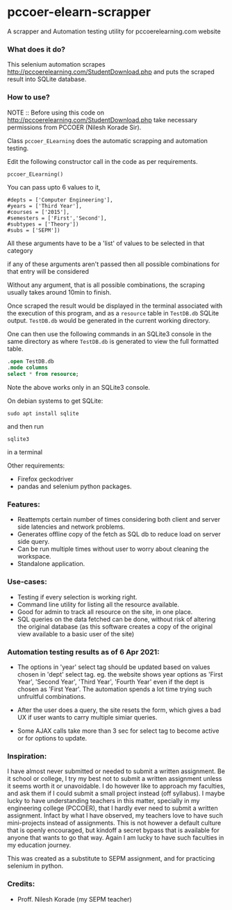 # pccoer-elearn-scrapper
A scrapper and Automation testing utility for pccoerelearning.com website


### What does it do?

This selenium automation scrapes http://pccoerelearning.com/StudentDownload.php and puts the
scraped result into SQLite database.

### How to use?

NOTE :: Before using this code on http://pccoerelearning.com/StudentDownload.php
take necessary permissions from PCCOER (Nilesh Korade Sir).

Class `pccoer_ELearning` does the automatic scrapping and automation testing.

Edit the following constructor call in the code as per requirements.

`pccoer_ELearning()`

You can pass upto 6 values to it,

    #depts = ['Computer Engineering'],
    #years = ['Third Year'],
    #courses = ['2015'],
    #semesters = ['First','Second'],
    #subtypes = ['Theory'])
    #subs = ['SEPM'])

All these arguments have to be a 'list' of values to be selected in that category

if any of these arguments aren't passed then all possible combinations for that entry will be considered

Without any argument, that is all possible combinations, the scraping usually takes around 10min to finish.

Once scraped the result would be displayed in the terminal associated with the execution of this program,
and as a `resource` table in `TestDB.db` SQLite output. `TestDB.db` would be generated in the current working
directory.

One can then use the following commands in an SQLite3 console in the same directory as
where `TestDB.db` is generated to view the full formatted table.

```SQL
.open TestDB.db
.mode columns
select * from resource;
```

Note the above works only in an SQLite3 console.

On debian systems to get SQLite:

`sudo apt install sqlite`

and then run

`sqlite3`

in a terminal

Other requirements:
* Firefox geckodriver
* pandas and selenium python packages.

### Features:

* Reattempts certain number of times considering both client and server side latencies and network problems.
* Generates offline copy of the fetch as SQL db to reduce load on server side query.
* Can be run multiple times without user to worry about cleaning the workspace.
* Standalone application.

### Use-cases:

* Testing if every selection is working right.
* Command line utility for listing all the resource available.
* Good for admin to track all resource on the site, in one place.
* SQL queries on the data fetched can be done, without risk of altering the
  original database (as this software creates a copy of the original view available to a basic user of the site)


### Automation testing results as of 6 Apr 2021:

* The options in 'year' select tag should be updated based on values chosen in 'dept' select tag.
eg. the website shows year options as 'First Year', 'Second Year', 'Third Year', 'Fourth Year' even if the dept is chosen
as 'First Year'. The automation spends a lot time trying such unfruitful combinations.

* After the user does a query, the site resets the form, which gives a bad UX if user wants to carry
multiple simiar queries.

* Some AJAX calls take more than 3 sec for select tag to become active or for options to update.


### Inspiration:

I have almost never submitted or needed to submit a written assignment. Be it school or college, I try my best
not to submit a written assignment unless it seems worth it or unavoidable. I do however like to approach my
faculties, and ask them if I could submit a small project instead (off syllabus). I maybe lucky to have understanding
teachers in this matter, specially in my engineering college (PCCOER), that I hardly ever need to submit a written assignment.
Infact by what I have observed, my teachers love to have such mini-projects instead of assignments. This is not however
a default culture that is openly encouraged, but kindoff a secret bypass that is available for anyone
that wants to go that way. Again I am lucky to have such faculties in my education journey.

This was created as a substitute to SEPM assignment, and for practicing selenium in python.

### Credits:

* Proff. Nilesh Korade (my SEPM teacher)


